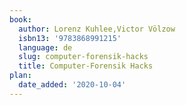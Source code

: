 ```yaml
---
book:
  author: Lorenz Kuhlee,Victor Völzow
  isbn13: '9783868991215'
  language: de
  slug: computer-forensik-hacks
  title: Computer-Forensik Hacks
plan:
  date_added: '2020-10-04'
---
```

